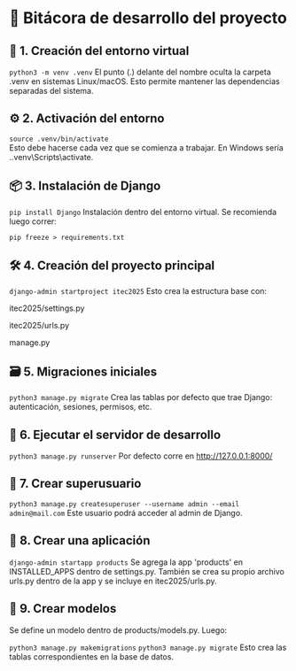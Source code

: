 # 📘 Bitácora de desarrollo del proyecto
## 🧱 1. Creación del entorno virtual

```python3 -m venv .venv```
El punto (.) delante del nombre oculta la carpeta .venv en sistemas Linux/macOS.
Esto permite mantener las dependencias separadas del sistema.

## ⚙️ 2. Activación del entorno

```source .venv/bin/activate```  
Esto debe hacerse cada vez que se comienza a trabajar.
En Windows sería .\.venv\Scripts\activate.

## 📦 3. Instalación de Django

```pip install Django```
Instalación dentro del entorno virtual. Se recomienda luego correr:

```pip freeze > requirements.txt```

## 🛠️ 4. Creación del proyecto principal

```django-admin startproject itec2025```
Esto crea la estructura base con:

itec2025/settings.py

itec2025/urls.py

manage.py

## 🗃️ 5. Migraciones iniciales

```python3 manage.py migrate```
Crea las tablas por defecto que trae Django: autenticación, sesiones, permisos, etc.

## 🧪 6. Ejecutar el servidor de desarrollo

```python3 manage.py runserver```
Por defecto corre en http://127.0.0.1:8000/

## 👤 7. Crear superusuario

```python3 manage.py createsuperuser --username admin --email admin@mail.com```
Este usuario podrá acceder al admin de Django.

## 🧩 8. Crear una aplicación

```django-admin startapp products```
Se agrega la app 'products' en INSTALLED_APPS dentro de settings.py.
También se crea su propio archivo urls.py dentro de la app y se incluye en itec2025/urls.py.

## 🧬 9. Crear modelos
Se define un modelo dentro de products/models.py. Luego:

```python3 manage.py makemigrations```
```python3 manage.py migrate```
Esto crea las tablas correspondientes en la base de datos.


